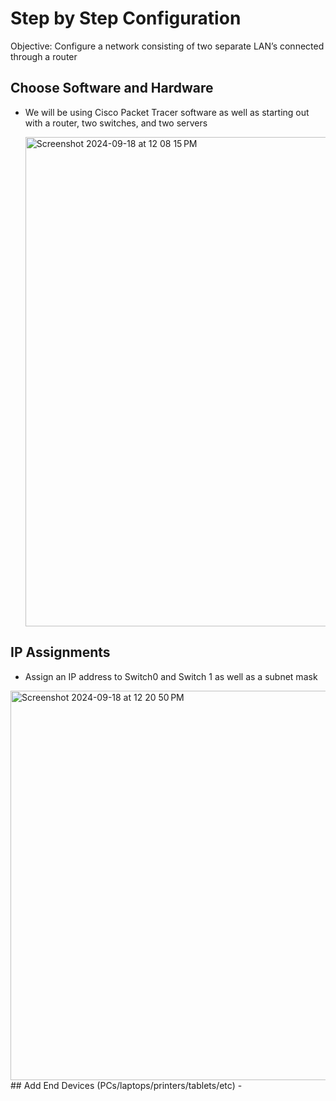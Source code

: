 <h1>Step by Step Configuration</h1>
Objective: Configure a network consisting of two separate LAN’s connected through a router

## Choose Software and Hardware
- We will be using Cisco Packet Tracer software as well as starting out with a router, two switches, and two servers
  
    <img width="783" alt="Screenshot 2024-09-18 at 12 08 15 PM" src="https://github.com/user-attachments/assets/1f8725e8-706a-4b0d-8ae5-94dac0032185">
## IP Assignments
  - Assign an IP address to Switch0 and Switch 1 as well as a subnet mask
<img width="623" alt="Screenshot 2024-09-18 at 12 20 50 PM" src="https://github.com/user-attachments/assets/453d3185-ef18-4f87-8583-5da105ff1b1f">
## Add End Devices (PCs/laptops/printers/tablets/etc)
- 
